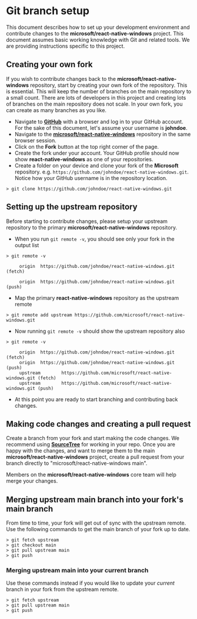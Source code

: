 # Git branch setup

This document describes how to set up your development environment and contribute changes to the **microsoft/react-native-windows** project. This document assumes basic working knowledge with Git and related tools. We are providing instructions specific to this project.

## Creating your own fork

If you wish to contribute changes back to the **microsoft/react-native-windows** repository, start by creating your own fork of the repository. This is essential. This will keep the number of branches on the main repository to a small count. There are lots of developers in this project and creating lots of branches on the main repository does not scale. In your own fork, you can create as many branches as you like.

- Navigate to **[GitHub](https://www.github.com)** with a browser and log in to your GitHub account. For the sake of this document, let's assume your username is **johndoe**.
- Navigate to the **[microsoft/react-native-windows](https://github.com/microsoft/react-native-windows)** repository in the same browser session.
- Click on the **Fork** button at the top right corner of the page.
- Create the fork under your account. Your GitHub profile should now show **react-native-windows** as one of your repositories.
- Create a folder on your device and clone your fork of the **Microsoft** repository. e.g. `https://github.com/johndoe/react-native-windows.git`. Notice how your GitHub username is in the repository location.

```
> git clone https://github.com/johndoe/react-native-windows.git
```

## Setting up the upstream repository

Before starting to contribute changes, please setup your upstream repository to the primary **microsoft/react-native-windows** repository.

- When you run `git remote -v`, you should see only your fork in the output list

```
> git remote -v

     origin  https://github.com/johndoe/react-native-windows.git (fetch)

     origin  https://github.com/johndoe/react-native-windows.git (push)
```

- Map the primary **react-native-windows** repository as the upstream remote

```
> git remote add upstream https://github.com/microsoft/react-native-windows.git
```

- Now running `git remote -v` should show the upstream repository also

```
> git remote -v

     origin  https://github.com/johndoe/react-native-windows.git (fetch)
     origin  https://github.com/johndoe/react-native-windows.git (push)
     upstream        https://github.com/microsoft/react-native-windows.git (fetch)
     upstream        https://github.com/microsoft/react-native-windows.git (push)
```

- At this point you are ready to start branching and contributing back changes.

## Making code changes and creating a pull request

Create a branch from your fork and start making the code changes.  We recommend using [**SourceTree**](https://www.sourcetreeapp.com/) for working in your repo. Once you are happy with the changes, and want to merge them to the main **microsoft/react-native-windows** project, create a pull request from your branch directly to "microsoft/react-native-windows main".

Members on the **microsoft/react-native-windows** core team will help merge your changes.

## Merging upstream main branch into your fork's main branch

From time to time, your fork will get out of sync with the upstream remote. Use the following commands to get the main branch of your fork up to date.

```
> git fetch upstream
> git checkout main
> git pull upstream main
> git push
```

### Merging upstream main into your current branch

Use these commands instead if you would like to update your *current* branch in your fork from the upstream remote.

```
> git fetch upstream
> git pull upstream main
> git push
```
